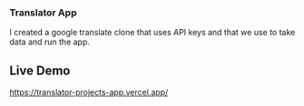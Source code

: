 ### Translator App

I created a google translate clone that uses API keys and that we use to take data and run the app.

## Live Demo
https://translator-projects-app.vercel.app/

